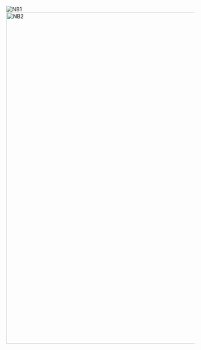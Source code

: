 ![NB1](https://user-images.githubusercontent.com/100204062/211893651-ec3a77a3-20ab-433c-9160-e6ba3ada4613.png)
<img width="888" alt="NB2" src="https://user-images.githubusercontent.com/100204062/211893696-376747c3-b62a-415d-9673-3309e024d8ea.png">
